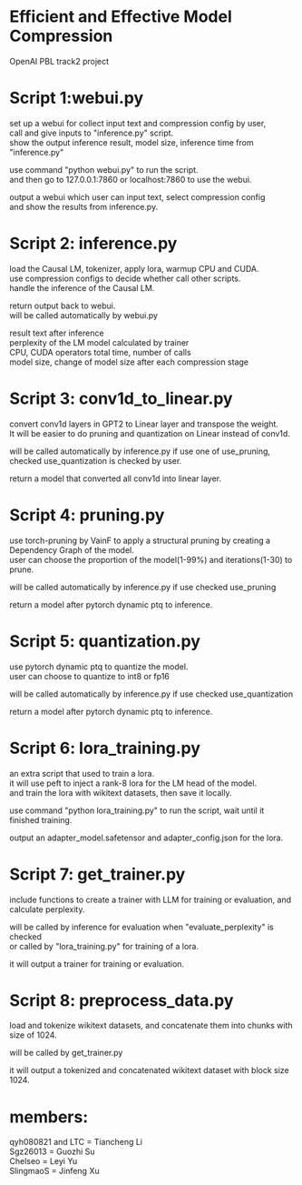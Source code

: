 # Efficient and Effective Model Compression
OpenAI PBL track2 project


# Script 1:webui.py  

set up a webui for collect input text and compression config by user,  
call and give inputs to "inference.py" script.  
show the output inference result, model size, inference time from "inference.py"  

use command "python webui.py" to run the script.  
and then go to 127.0.0.1:7860 or localhost:7860 to use the webui.  

output a webui which user can input text, select compression config  
and show the results from inference.py.  

  
	  
# Script 2: inference.py  

load the Causal LM, tokenizer, apply lora, warmup CPU and CUDA.  
use compression configs to decide whether call other scripts.  
handle the inference of the Causal LM.  

return output back to webui.   
will be called automatically by webui.py  
	 
result text after inference  
perplexity of the LM model calculated by trainer  
CPU, CUDA operators total time, number of calls  
model size, change of model size after each compression stage  
  
  

  

# Script 3: conv1d_to_linear.py  

convert conv1d layers in GPT2 to Linear layer and transpose the weight.  
It will be easier to do pruning and quantization on Linear instead of conv1d.  

will be called automatically by inference.py if use one of use_pruning, checked use_quantization is checked by user.  

return a model that converted all conv1d into linear layer.  


   


# Script 4: pruning.py

use torch-pruning by VainF to apply a structural pruning by creating a Dependency Graph of the model.  
user can choose the proportion of the model(1-99%) and iterations(1-30) to prune.  

will be called automatically by inference.py if use checked use_pruning  

return a model after pytorch dynamic ptq to inference.  

  


# Script 5: quantization.py

use pytorch dynamic ptq to quantize the model.  
user can choose to quantize to int8 or fp16  

will be called automatically by inference.py if use checked use_quantization  

return a model after pytorch dynamic ptq to inference.  

  

# Script 6: lora_training.py

an extra script that used to train a lora.  
it will use peft to inject a rank-8 lora for the LM head of the model.  
and train the lora with wikitext datasets, then save it locally.  

use command "python lora_training.py" to run the script, wait until it finished training.

output an adapter_model.safetensor and adapter_config.json for the lora.

   

# Script 7: get_trainer.py  

include functions to create a trainer with LLM for training or evaluation, and calculate perplexity.  

will be called by inference for evaluation when "evaluate_perplexity" is checked  
or called by "lora_training.py" for training of a lora.  

it will output a trainer for training or evaluation.
  


# Script 8: preprocess_data.py

load and tokenize wikitext datasets, and concatenate them into chunks with size of 1024.

will be called by get_trainer.py

it will output a tokenized and concatenated wikitext dataset with block size 1024.
  
  


# members:  
qyh080821 and LTC = Tiancheng Li  
Sgz26013 = Guozhi Su  
Chelseo = Leyi Yu  
SlingmaoS = Jinfeng Xu
